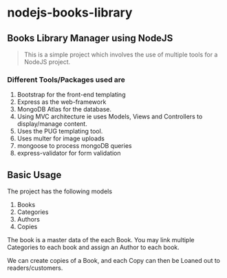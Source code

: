 # nodejs-books-library
## Books Library Manager using NodeJS

> This is a simple project which involves the use of multiple tools for a NodeJS project.

### Different Tools/Packages used are
1. Bootstrap for the front-end templating
2. Express as the web-framework
3. MongoDB Atlas for the database.
4. Using MVC architecture ie uses Models, Views and Controllers to display/manage content.
5. Uses the PUG templating tool.
6. Uses multer for image uploads
7. mongoose to process mongoDB queries
8. express-validator for form validation

## Basic Usage
The project has the following models

1. Books
2. Categories
3. Authors
4. Copies

The book is a master data of the each Book. You may link multiple Categories to each book and assign an Author to each book.

We can create copies of a Book, and each Copy can then be Loaned out to readers/customers.
